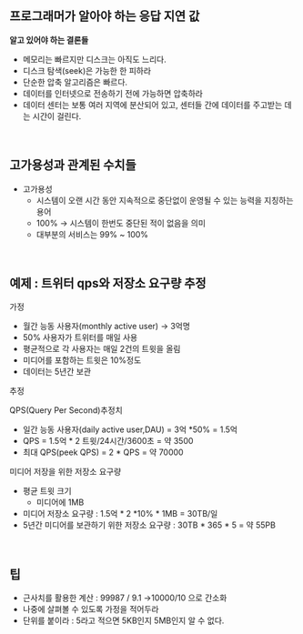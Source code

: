 ## 프로그래머가 알아야 하는 응답 지연 값

**알고 있어야 하는 결론들**

- 메모리는 빠르지만 디스크는 아직도 느리다.
- 디스크 탐색(seek)은 가능한 한 피하라
- 단순한 압축 알고리즘은 빠르다.
- 데이터를 인터넷으로 전송하기 전에 가능하면 압축하라
- 데이터 센터는 보통 여러 지역에 분산되어 있고, 센터들 간에 데이터를 주고받는 데는 시간이 걸린다.

<br>

## **고가용성과 관계된 수치들**

- 고가용성
    - 시스템이 오랜 시간 동안 지속적으로 중단없이 운영될 수 있는 능력을 지칭하는 용어
    - 100% → 시스템이 한번도 중단된 적이 없음을 의미
    - 대부분의 서비스는 99% ~ 100%
    
<br>

## **예제 : 트위터 qps와 저장소 요구량 추정**

가정

- 월간 능동 사용자(monthly active user) → 3억명
- 50% 사용자가 트위터를 매일 사용
- 평균적으로 각 사용자는 매일 2건의 트윗을 올림
- 미디어를 포함하는 트윗은 10%정도
- 데이터는 5년간 보관

추정

QPS(Query Per Second)추정치

- 일간 능동 사용자(daily active user,DAU) = 3억 *50% = 1.5억
- QPS = 1.5억 * 2 트윗/24시간/3600초 = 약 3500
- 최대 QPS(peek QPS) = 2 * QPS = 약 70000

미디어 저장을 위한 저장소 요구량

- 평균 트윗 크기
    - 미디어에 1MB
- 미디어 저장소 요구량 : 1.5억 * 2 *10%  * 1MB = 30TB/일
- 5년간 미디어를 보관하기 위한 저장소 요구량 : 30TB * 365 * 5 = 약 55PB

<br>

## 팁

- 근사치를 활용한 계산 : 99987 / 9.1 →10000/10 으로 간소화
- 나중에 살펴볼 수 있도록 가정을 적어두라
- 단위를 붙이라 : 5라고 적으면 5KB인지 5MB인지 알 수 없다.
